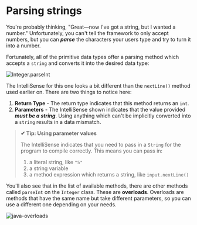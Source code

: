 # Parsing strings

You're probably thinking, "Great—now I've got a string, but I wanted a number." Unfortunately, you can't tell the framework to only accept numbers, but you can **_parse_** the characters your users type and try to turn it into a number.

Fortunately, all of the primitive data types offer a parsing method which accepts a `string` and converts it into the desired data type:

![Integer.parseInt](https://user-images.githubusercontent.com/94882786/164612259-c4776a57-dbe0-4e4a-afcb-e808af3550d1.png)

The IntelliSense for this one looks a bit different than the `nextLine()` method used earlier on. There are two things to notice here:

1.  **Return Type** - The return type indicates that this method returns an `int`.
2.  **Parameters** - The IntelliSense shown indicates that the value provided **_must be a string_**. Using anything which can't be implicitly converted into a `string` results in a data mismatch.

>**✔ Tip: Using parameter values**
>
>The IntelliSense indicates that you need to pass in a `String` for the program to compile correctly. This means you can pass in:
>
>1.  a literal string, like `"5"`
>2.  a string variable
>3.  a method expression which returns a string, like `input.nextLine()`

You'll also see that in the list of available methods, there are other methods called `parseInt` on the `Integer` class. These are **overloads**. Overloads are methods that have the same name but take different parameters, so you can use a different one depending on your needs.

![java-overloads](https://user-images.githubusercontent.com/94882786/164612495-9fbddce3-ea76-4e39-ba63-bc392e288fee.png)
